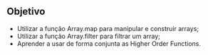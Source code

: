 ## Objetivo

<ul>
  <li>Utilizar a função Array.map para manipular e construir arrays;</li>
  <li>Utilizar a função Array.filter para filtrar um array;</li>
  <li>Aprender a usar de forma conjunta as Higher Order Functions.</li>
</ul>